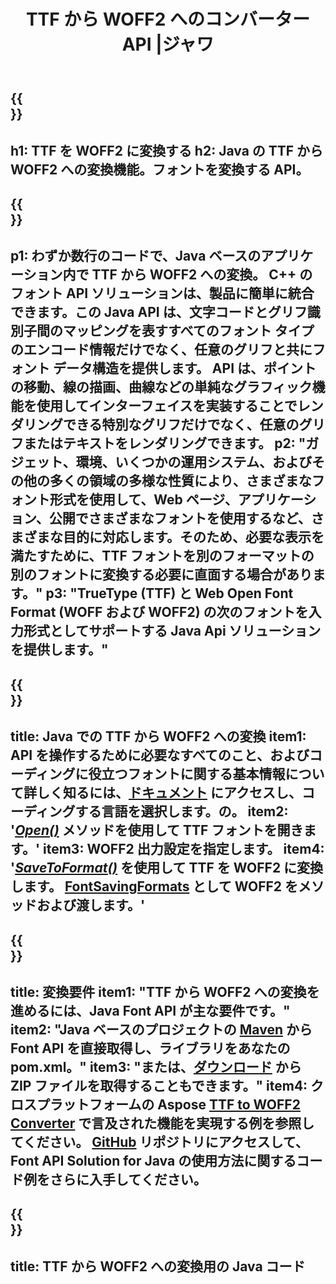 ﻿---
translation: true
template: /_templates/conversion-child-java.md
title: TTF から WOFF2 へのコンバーター API |ジャワ
description: Windows および Linux で Java API を使用して TTF を WOFF2 に変換します。このネイティブ TTF から WOFF2 フォントへの変換機能を独自のソリューションに統合します。
keywords: ttf から woff2 Java API、ttf2woff2 Java ソリューション、ttf から woff2 Java
url: /java/conversion/ttf-to-woff2/
family: font
platformtag: java
feature: conversion
otherformats: WOFF
---

{{<section banner>}}
---
h1: TTF を WOFF2 に変換する
h2: Java の TTF から WOFF2 への変換機能。フォントを変換する API。
---

{{<section overview>}}
---
p1: わずか数行のコードで、Java ベースのアプリケーション内で TTF から WOFF2 への変換。 С++ のフォント API ソリューションは、製品に簡単に統合できます。この Java API は、文字コードとグリフ識別子間のマッピングを表すすべてのフォント タイプのエンコード情報だけでなく、任意のグリフと共にフォント データ構造を提供します。 API は、ポイントの移動、線の描画、曲線などの単純なグラフィック機能を使用してインターフェイスを実装することでレンダリングできる特別なグリフだけでなく、任意のグリフまたはテキストをレンダリングできます。
p2: "ガジェット、環境、いくつかの運用システム、およびその他の多くの領域の多様な性質により、さまざまなフォント形式を使用して、Web ページ、アプリケーション、公開でさまざまなフォントを使用するなど、さまざまな目的に対応します。そのため、必要な表示を満たすために、TTF フォントを別のフォーマットの別のフォントに変換する必要に直面する場合があります。"
p3: "TrueType (TTF) と Web Open Font Format (WOFF および WOFF2) の次のフォントを入力形式としてサポートする Java Api ソリューションを提供します。"
---

{{<section feature1>}}
---
title: Java での TTF から WOFF2 への変換
item1: API を操作するために必要なすべてのこと、およびコーディングに役立つフォントに関する基本情報について詳しく知るには、[ドキュメント](https://docs.aspose.com/font/) にアクセスし、コーディングする言語を選択します。の。
item2: '[*Open()*](https://reference.aspose.com/font/java/com.aspose.font/Font#open-com.aspose.font.FontDefinition-) メソッドを使用して TTF フォントを開きます。'
item3: WOFF2 出力設定を指定します。
item4: '[*SaveToFormat()*](https://reference.aspose.com/font/java/com.aspose.font/Font#saveToFormat-java.io.OutputStream-com.aspose.font.FontSavingFormats-)  を使用して TTF を WOFF2 に変換します。  [FontSavingFormats](https://reference.aspose.com/font/java/com.aspose.font/FontSavingFormats) として WOFF2 をメソッドおよび渡します。'
---

{{<section feature2>}}
---
title: 変換要件
item1: "TTF から WOFF2 への変換を進めるには、Java Font API が主な要件です。"
item2: "Java ベースのプロジェクトの [Maven](https://repository.aspose.com/webapp/#/artifacts/browse/tree/General/repo/com/aspose/aspose-font) から Font API を直接取得し、ライブラリをあなたのpom.xml。"
item3: "または、[ダウンロード](https://releases.aspose.com/font/java/) から ZIP ファイルを取得することもできます。"
item4: クロスプラットフォームの Aspose [TTF to WOFF2 Converter](https://products.aspose.app/font/conversion/ttf-to-woff2) で言及された機能を実現する例を参照してください。 [GitHub](https://github.com/aspose-font/Aspose.Font-Documentation/tree/master/java-examples) リポジトリにアクセスして、Font API Solution for Java の使用方法に関するコード例をさらに入手してください。
---

{{<section codeexample>}}
---
title: TTF から WOFF2 への変換用の Java コード
---
